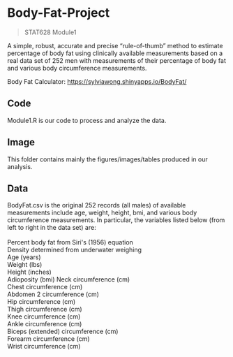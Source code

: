 # Body-Fat-Project
> STAT628 Module1


A simple, robust, accurate and precise “rule-of-thumb” method to estimate percentage of body fat using clinically available measurements based on a real data set of 252 men with measurements of their percentage of body fat and various body circumference measurements.

Body Fat Calculator: https://sylviawong.shinyapps.io/BodyFat/

## Code
Module1.R is our code to process and analyze the data.

## Image
This folder contains mainly the figures/images/tables produced in our analysis.

## Data
BodyFat.csv is the original 252 records (all males) of available measurements include age, weight, height, bmi, and various body circumference measurements. In particular, the variables listed below (from left to right in the data set) are:
<br>
<br>Percent body fat from Siri's (1956) equation
<br>Density determined from underwater weighing
<br>Age (years)
<br>Weight (lbs)
<br>Height (inches)
<br>Adioposity (bmi) Neck circumference (cm)
<br>Chest circumference (cm)
<br>Abdomen 2 circumference (cm)
<br>Hip circumference (cm)
<br>Thigh circumference (cm)
<br>Knee circumference (cm)
<br>Ankle circumference (cm)
<br>Biceps (extended) circumference (cm)
<br>Forearm circumference (cm)
<br>Wrist circumference (cm)
